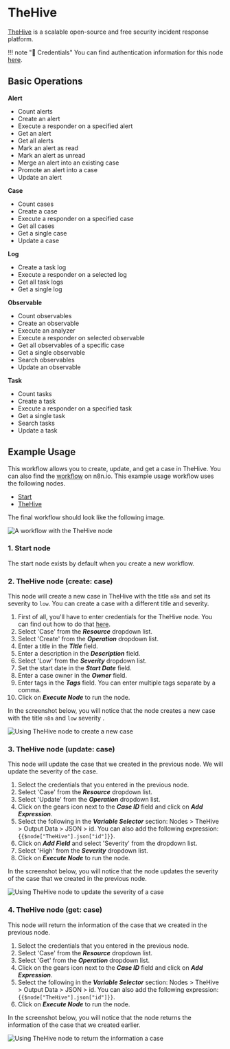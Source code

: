 # TheHive

[TheHive](https://thehive-project.org/) is a scalable open-source and free security incident response platform.

!!! note "🔑 Credentials"
    You can find authentication information for this node [here](/workflow/integrations/credentials/theHive/).


## Basic Operations

**Alert**
- Count alerts
- Create an alert
- Execute a responder on a specified alert
- Get an alert
- Get all alerts
- Mark an alert as read
- Mark an alert as unread
- Merge an alert into an existing case
- Promote an alert into a case
- Update an alert


**Case**
- Count cases
- Create a case
- Execute a responder on a specified case
- Get all cases
- Get a single case
- Update a case


**Log**
- Create a task log
- Execute a responder on a selected log
- Get all task logs
- Get a single log


**Observable**
- Count observables
- Create an observable
- Execute an analyzer
- Execute a responder on selected observable
- Get all observables of a specific case
- Get a single observable
- Search observables
- Update an observable


**Task**
- Count tasks
- Create a task
- Execute a responder on a specified task
- Get a single task
- Search tasks
- Update a task


## Example Usage

This workflow allows you to create, update, and get a case in TheHive. You can also find the [workflow](https://n8n.io/workflows/808) on n8n.io. This example usage workflow uses the following nodes.
- [Start](/workflow/integrations/core-nodes/n8n-nodes-base.start/)
- [TheHive]()

The final workflow should look like the following image.

![A workflow with the TheHive node](/_images/integrations/nodes/thehive/workflow.png)

### 1. Start node

The start node exists by default when you create a new workflow.

### 2. TheHive node (create: case)

This node will create a new case in TheHive with the title `n8n` and set its severity to `low`. You can create a case with a different title and severity.

1. First of all, you'll have to enter credentials for the TheHive node. You can find out how to do that [here](/workflow/integrations/credentials/theHive/).
2. Select 'Case' from the ***Resource*** dropdown list.
3. Select 'Create' from the ***Operation*** dropdown list.
4. Enter a title in the ***Title*** field.
5. Enter a description in the ***Description*** field.
6. Select 'Low' from the ***Severity*** dropdown list.
7. Set the start date in the ***Start Date*** field.
8. Enter a case owner in the ***Owner*** field.
9. Enter tags in the ***Tags*** field. You can enter multiple tags separate by a comma.
10. Click on ***Execute Node*** to run the node.

In the screenshot below, you will notice that the node creates a new case with the title `n8n` and `low` severity .

![Using TheHive node to create a new case](/_images/integrations/nodes/thehive/thehive_node.png)

### 3. TheHive node (update: case)

This node will update the case that we created in the previous node. We will update the severity of the case.

1. Select the credentials that you entered in the previous node.
2. Select 'Case' from the ***Resource*** dropdown list.
3. Select 'Update' from the ***Operation*** dropdown list.
4. Click on the gears icon next to the ***Case ID*** field and click on ***Add Expression***.
5. Select the following in the ***Variable Selector*** section: Nodes > TheHive > Output Data > JSON > id. You can also add the following expression: `{{$node["TheHive"].json["id"]}}`.
6. Click on ***Add Field*** and select 'Severity' from the dropdown list.
7. Select 'High' from the ***Severity*** dropdown list.
8. Click on ***Execute Node*** to run the node.

In the screenshot below, you will notice that the node updates the severity of the case that we created in the previous node.

![Using TheHive node to update the severity of a case](/_images/integrations/nodes/thehive/thehive1_node.png)

### 4. TheHive node (get: case)

This node will return the information of the case that we created in the previous node.

1. Select the credentials that you entered in the previous node.
2. Select 'Case' from the ***Resource*** dropdown list.
3. Select 'Get' from the ***Operation*** dropdown list.
4. Click on the gears icon next to the ***Case ID*** field and click on ***Add Expression***.
5. Select the following in the ***Variable Selector*** section: Nodes > TheHive > Output Data > JSON > id. You can also add the following expression: `{{$node["TheHive"].json["id"]}}`.
6. Click on ***Execute Node*** to run the node.

In the screenshot below, you will notice that the node returns the information of the case that we created earlier.

![Using TheHive node to return the information a case](/_images/integrations/nodes/thehive/thehive2_node.png)
